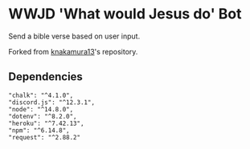 # WWJD 'What would Jesus do' Bot 

Send a bible verse based on user input.

Forked from [knakamura13](https://github.com/knakamura13/discord-node-chat-bot-template)'s repository.


## Dependencies

    "chalk": "^4.1.0",
    "discord.js": "^12.3.1",
    "node": "^14.8.0",
    "dotenv": "^8.2.0",
    "heroku": "^7.42.13",
    "npm": "^6.14.8",
    "request": "^2.88.2"
